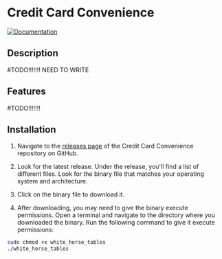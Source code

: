 # Credit Card Convenience

[![Documentation](https://img.shields.io/badge/documentation-visit-blue)](https://gignsky.github.io/white_horse_tables/)

## Description

#TODO!!!!!!! NEED TO WRITE

## Features

#TODO!!!!!!!

## Installation

1. Navigate to the [releases page](https://github.com/gignsky/white_horse_tables/releases) of the Credit Card Convenience repository on GitHub.

2. Look for the latest release. Under the release, you'll find a list of different files. Look for the binary file that matches your operating system and architecture.

3. Click on the binary file to download it.

4. After downloading, you may need to give the binary execute permissions. Open a terminal and navigate to the directory where you downloaded the binary. Run the following command to give it execute permissions:

```bash
sudo chmod +x white_horse_tables
./white_horse_tables
```
